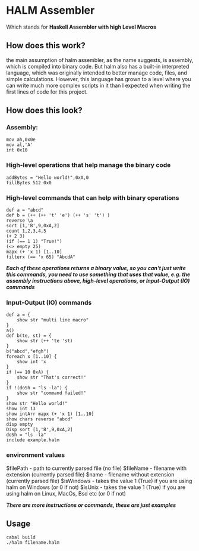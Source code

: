 # HALM Assembler
Which stands for **Haskell Assembler with high Level Macros**

## How does this work?
the main assumption of halm assembler, as the name suggests, is assembly, which is compiled into binary code.
But halm also has a built-in interpreted language, which was originally intended to better manage code, files, and simple calculations. However, this language has grown to a level where you can write much more complex scripts in it than I expected when writing the first lines of code for this project.

## How does this look?

### Assembly:
```
mov ah,0x0e
mov al,'A'
int 0x10
```
### High-level operations that help manage the binary code
```
addBytes = "Hello world!",0xA,0
fillBytes 512 0x0
```

### High-level commands that can help with binary operations
```
def a = "abcd"
def b = (++ (++ 't' 'e') (++ 's' 't') )
reverse \a
sort [1,'B',9,0xA,2]
count 1,2,3,4,5
(+ 2 3)
(if (== 1 1) "True!")
(<> empty 25)
mapx (+ 'x 1) [1..10]
filterx (== 'x 65) "AbcdA"
```
***Each of these operations returns a binary value, so you can't just write this commands, you need to use something that uses that value, e.g. the assembly instructions above, high-level operations, or Input-Output (IO) commands***

### Input-Output (IO) commands
```
def a = {
    show str "multi line macro"
}
a()
def b(te, st) = {
    show str (++ 'te 'st)
}
b("abcd","efgh")
foreach x [1..10] {
    show int 'x
}
if (== 10 0xA) {
    show str "That's correct!"
}
if !(doSh = "ls -la") {
    show str "command failed!"
}
show str "Hello world!"
show int 13
show intArr mapx (+ 'x 1) [1..10]
show chars reverse "abcd"
disp empty
Disp sort [1,'B',9,0xA,2]
doSh = "ls -la"
include example.halm
```

### environment values
$filePath - path to currently parsed file (no file)
$fileName - filename with extension (currently parsed file)
$name - filename without extension (currently parsed file)
$isWindows - takes the value 1 (True) if you are using halm on Windows (or 0 if not)
$isUnix - takes the value 1 (True) if you are using halm on Linux, MacOs, Bsd etc (or 0 if not)

***There are more instructions or commands, these are just examples***

## Usage
```
cabal build
./halm filename.halm
```